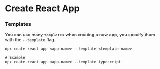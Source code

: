 # Create React App

### Templates
You can use many `templates` when creating a new app, you specify them with the `--template` flag.
```
npx ceate-react-app <app-name> --template <template-name>

# Example
npx ceate-react-app <app-name> --template typescript
```

